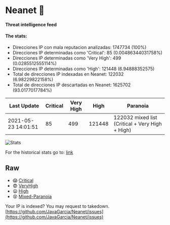 # Neanet :hocho:
#### Threat intelligence feed
#### The stats:

- Direcciones IP con mala reputacion analizadas: 1747734 (100%)
- Direcciones IP determinadas como 'Critical':  85 (0.00486344031758%)
- Direcciones IP determinadas como 'Very High':  499 (0.0285512555114%)
- Direcciones IP determinadas como 'High':  121448 (6.94888352575)
- Total de direcciones IP indexadas en Neanet:  122032 (6.98229822158%)
- Total de direcciones IP descartadas en Neanet:  1625702 (93.0177017784%)

| Last Update | Critical | Very High | High | Paranoia |
| --- | --- | --- | --- | --- |
| 2021-05-23 14:01:51 | 85 | 499 | 121448 | 122032 mixed list (Critical + Very High + High)|

![Stats](https://docs.google.com/spreadsheets/d/e/2PACX-1vSnaNMIXVabIpDJjufMlzH7poXnshF3mgd8Is1g9ytUEzVsP5my4Trn8f-xkoLLQ38xpL3HtmUexLo6/pubchart?oid=501124687&format=image)

For the historical stats go to: [link](/stats.csv)
## Raw
- :scream: [Critical](https://raw.githubusercontent.com/JavaGarcia/Neanet/master/blacklists/neanet_critical.txt)
- :fearful: [VeryHigh](https://raw.githubusercontent.com/JavaGarcia/Neanet/master/blacklists/neanet_veryHigh.txtt)
- :frowning: [High](https://raw.githubusercontent.com/JavaGarcia/Neanet/master/blacklists/neanet_high.txt)
- :dizzy_face: [Mixed-Paranoia](https://raw.githubusercontent.com/JavaGarcia/Neanet/master/blacklists/neanet_all.txt)


Your IP is indexed? You may request to takedown. [https://github.com/JavaGarcia/Neanet/issues](https://github.com/JavaGarcia/Neanet/issues)





































































































































































































































































































































































































































































































































































































































































































































































































































































































































































































































































































































































































































































































































































































































































































































































































































































































































































































































































































































































































































































































































































































































































































































































































































































































































































































































































































































































































































































































































































































































































































































































































































































































































































































































































































































































































































































































































































































































































































































































































































































































































































































































































































































































































































































































































































































































































































































































































































































































































































































































































































































































































































































































































































































































































































































































































































































































































































































































































































































































































































































































































































































































































































































































































































































































































































































































































































































































